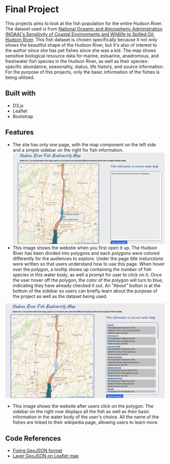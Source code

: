 # Final Project
This projects aims to look at the fish population for the entire Hudson River. The dataset used is from [National Oceanic and Atmospheric Administration (NOAA)'s Sensitivity of Coastal Environments and Wildlife to Spilled Oil: Hudson River](https://www.fisheries.noaa.gov/inport/item/40343). This fish dataset is chosen specifically because it not only shows the beautiful shape of the Hudson River, but it's also of interest to the author since she has pet fishes since she was a kid. The map shows sensitive biological resource data for marine, estuarine, anadromous, and freshwater fish species in the Hudson River, as well as their species-specific abundance, seasonality, status, life history, and source information. For the purpose of this projects, only the basic information of the fishes is being utilized.

## Built with
* D3.js
* Leaflet
* Bootstrap

## Features
* The site has only one page, with the map component on the left side and a simple sidebar on the right for fish information.
![This image shows the front page of the map, with a leaflet map on the left containing the fish polyons and a side bar on the right](https://github.com/wazaqa-wah/Fishmap_Fianl-Project/blob/main/site_1.png "Front page of the site")
* This image shows the webstie when you first open it up. The Hudson River has been divided into polygons and each polygons were colored differently for the audiences to explore. Under the page title insturctions were written so that users understand how to use this page. When hover over the polygon, a tooltip shows up containing the number of fish species in this water body, as well a prompt for user to click on it. Once the user hover off the polygon, the color of the polygon will turn to blue, indicating they have already checked it out. An "About" button is at the bottom of the sidebar so users can briefly learn about the purpose of the project as well as the dataset being used.

![This image shows site after you click on it, with the sidebar updating fish information in the water polygon](https://github.com/wazaqa-wah/Fishmap_Fianl-Project/blob/main/site_2.png "Site with sidebar displaying fish info")
* This image shows the website after users click on the polygon. The sidebar on the right now displays all the fish as well as their basic information in the water body of the user's choice. All the name of the fishes are linked to their wikipedia page, allowing users to learn more. 

## Code References
* [Fixing GeoJSON format](https://stackoverflow.com/questions/49311001/d3-js-drawing-geojson-incorrectly)
* [Layer GeoJSON on Leaflet map](https://observablehq.com/@pbogden/d3-leaflet-tooltip)
